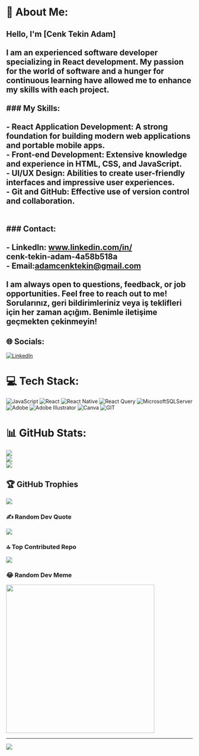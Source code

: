 
# 💫 About Me:
## Hello, I'm [Cenk Tekin Adam]<br><br>I am an experienced software developer specializing in React development. My passion for the world of software and a hunger for continuous learning have allowed me to enhance my skills with each project.<br><br>### My Skills:<br><br>- **React  Application Development:** A strong foundation for building modern web applications and portable mobile apps.<br>- **Front-end Development:** Extensive knowledge and experience in HTML, CSS, and JavaScript.<br>- **UI/UX Design:** Abilities to create user-friendly interfaces and impressive user experiences.<br>- **Git and GitHub:** Effective use of version control and collaboration.<br><br><br>### Contact:<br><br>- LinkedIn: www.linkedin.com/in/<br>cenk-tekin-adam-4a58b518a<br>- Email:adamcenktekin@gmail.com<br><br>I am always open to questions, feedback, or job opportunities. Feel free to reach out to me!<br>Sorularınız, geri bildirimleriniz veya iş teklifleri için her zaman açığım. Benimle iletişime geçmekten çekinmeyin!<br>


## 🌐 Socials:
[![LinkedIn](https://img.shields.io/badge/LinkedIn-%230077B5.svg?logo=linkedin&logoColor=white)](https://linkedin.com/in/www.linkedin.com/in/cenk-tekin-adam-4a58b518a) 

# 💻 Tech Stack:
![JavaScript](https://img.shields.io/badge/javascript-%23323330.svg?style=for-the-badge&logo=javascript&logoColor=%23F7DF1E) ![React](https://img.shields.io/badge/react-%2320232a.svg?style=for-the-badge&logo=react&logoColor=%2361DAFB) ![React Native](https://img.shields.io/badge/react_native-%2320232a.svg?style=for-the-badge&logo=react&logoColor=%2361DAFB) ![React Query](https://img.shields.io/badge/-React%20Query-FF4154?style=for-the-badge&logo=react%20query&logoColor=white) ![MicrosoftSQLServer](https://img.shields.io/badge/Microsoft%20SQL%20Server-CC2927?style=for-the-badge&logo=microsoft%20sql%20server&logoColor=white) ![Adobe](https://img.shields.io/badge/adobe-%23FF0000.svg?style=for-the-badge&logo=adobe&logoColor=white) ![Adobe Illustrator](https://img.shields.io/badge/adobe%20illustrator-%23FF9A00.svg?style=for-the-badge&logo=adobe%20illustrator&logoColor=white) ![Canva](https://img.shields.io/badge/Canva-%2300C4CC.svg?style=for-the-badge&logo=Canva&logoColor=white) ![GIT](https://img.shields.io/badge/Git-fc6d26?style=for-the-badge&logo=git&logoColor=white)
# 📊 GitHub Stats:
![](https://github-readme-stats.vercel.app/api?username=cenktekinadam&theme=radical&hide_border=false&include_all_commits=true&count_private=true)<br/>
![](https://github-readme-streak-stats.herokuapp.com/?user=cenktekinadam&theme=radical&hide_border=false)<br/>
![](https://github-readme-stats.vercel.app/api/top-langs/?username=cenktekinadam&theme=radical&hide_border=false&include_all_commits=true&count_private=true&layout=compact)

## 🏆 GitHub Trophies
![](https://github-profile-trophy.vercel.app/?username=cenktekinadam&theme=radical&no-frame=false&no-bg=false&margin-w=4)

### ✍️ Random Dev Quote
![](https://quotes-github-readme.vercel.app/api?type=horizontal&theme=radical)

### 🔝 Top Contributed Repo
![](https://github-contributor-stats.vercel.app/api?username=cenktekinadam&limit=5&theme=dark&combine_all_yearly_contributions=true)

### 😂 Random Dev Meme
<img src='https://randommeme-five.vercel.app/' style="height: 400px;"/>

---
[![](https://visitcount.itsvg.in/api?id=cenktekinadam&icon=0&color=0)](https://visitcount.itsvg.in)

<!-- Proudly created with GPRM ( https://gprm.itsvg.in ) -->
